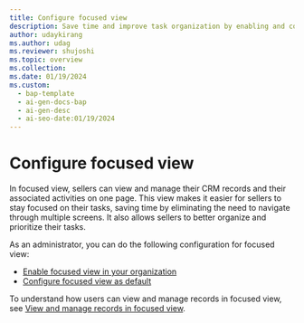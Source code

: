 ```yaml
---
title: Configure focused view
description: Save time and improve task organization by enabling and configuring focused view, allowing sellers to easily manage CRM records and associated activities on one page.
author: udaykirang
ms.author: udag
ms.reviewer: shujoshi
ms.topic: overview
ms.collection:
ms.date: 01/19/2024
ms.custom:
  - bap-template
  - ai-gen-docs-bap
  - ai-gen-desc
  - ai-seo-date:01/19/2024
---
```


# Configure focused view

In focused view, sellers can view and manage their CRM records and their associated activities on one page. This view makes it easier for sellers to stay focused on their tasks, saving time by eliminating the need to navigate through multiple screens. It also allows sellers to better organize and prioritize their tasks.

As an administrator, you can do the following configuration for focused view:

- [Enable focused view in your organization](enable-focused-view.md)
- [Configure focused view as default](set-focused-view-as-default.md)

To understand how users can view and manage records in focused view, see [View and manage records in focused view](focused-view.md).
